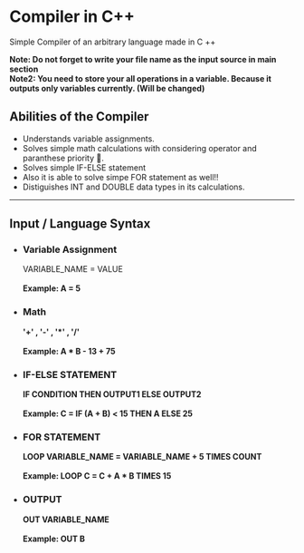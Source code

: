 # Compiler in C++

Simple Compiler of an arbitrary language made in C ++

**Note: Do not forget to write your file name as the input source in main section** <br/>
**Note2: You need to store your all operations in a variable. Because it outputs only variables currently. (Will be changed)**

## Abilities of the Compiler
- Understands variable assignments.
- Solves simple math calculations with considering operator and paranthese priority 💪. <br/>
- Solves simple IF-ELSE statement  <br/>
- Also it is able to solve simpe FOR statement as well!! <br/>
- Distiguishes INT and DOUBLE data types in its calculations. <br/>

<hr/>

## Input / Language Syntax

- ### Variable Assignment <br/>
  VARIABLE_NAME = VALUE <br/><br/>
  <b>Example:<b/> A = 5
  
- ### Math
  '+' , '-' , '*' , '/'  <br/><br/>
  <b>Example:<b/> A * B - 13 + 75

- ### IF-ELSE STATEMENT
  IF CONDITION THEN OUTPUT1 ELSE OUTPUT2 <br/><br/>
  <b>Example:<b/> C = IF (A + B) < 15 THEN A ELSE 25 <br/>
                                 
- ### FOR STATEMENT 
  LOOP VARIABLE_NAME = VARIABLE_NAME + 5 TIMES COUNT <br/><br/>
  <b>Example:<b/> LOOP C = C + A * B TIMES 15 <br/>
  
- ### OUTPUT 
  OUT VARIABLE_NAME <br/><br/>
  <b>Example:<b/> OUT B
